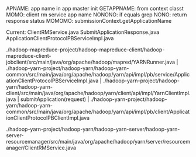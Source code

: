 APNAME: app name in app master init
GETAPPNAME: from context classt 
MOMO: client rm service app name
NONONO: if equals grep
NONO: return response status
MOMOMO: submissionContext.getApplicationName


Current: ClientRMService.java
SubmitApplicationResponse.java
ApplicationClientProtocolPBServiceImpl.java

./hadoop-mapreduce-project/hadoop-mapreduce-client/hadoop-mapreduce-client-jobclient/src/main/java/org/apache/hadoop/mapred/YARNRunner.java
|
./hadoop-yarn-project/hadoop-yarn/hadoop-yarn-common/src/main/java/org/apache/hadoop/yarn/api/impl/pb/service/ApplicationClientProtocolPBServiceImpl.java
|
./hadoop-yarn-project/hadoop-yarn/hadoop-yarn-client/src/main/java/org/apache/hadoop/yarn/client/api/impl/YarnClientImpl.java
|
submitApplication(request)
|
./hadoop-yarn-project/hadoop-yarn/hadoop-yarn-common/src/main/java/org/apache/hadoop/yarn/api/impl/pb/client/ApplicationClientProtocolPBClientImpl.java


./hadoop-yarn-project/hadoop-yarn/hadoop-yarn-server/hadoop-yarn-server-resourcemanager/src/main/java/org/apache/hadoop/yarn/server/resourcemanager/ClientRMService.java

